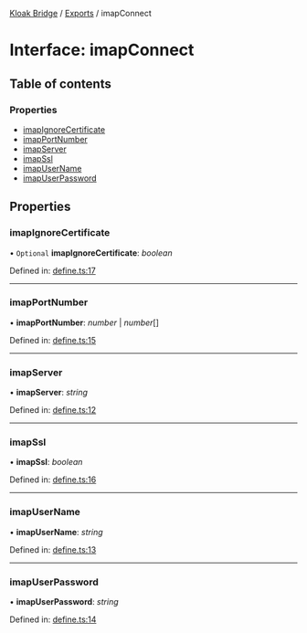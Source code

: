 [Kloak Bridge](../README.md) / [Exports](../modules.md) / imapConnect

# Interface: imapConnect

## Table of contents

### Properties

- [imapIgnoreCertificate](imapconnect.md#imapignorecertificate)
- [imapPortNumber](imapconnect.md#imapportnumber)
- [imapServer](imapconnect.md#imapserver)
- [imapSsl](imapconnect.md#imapssl)
- [imapUserName](imapconnect.md#imapusername)
- [imapUserPassword](imapconnect.md#imapuserpassword)

## Properties

### imapIgnoreCertificate

• `Optional` **imapIgnoreCertificate**: *boolean*

Defined in: [define.ts:17](https://github.com/CoNET-project/kloak-bridge/blob/b8d77bb/src/define.ts#L17)

___

### imapPortNumber

• **imapPortNumber**: *number* \| *number*[]

Defined in: [define.ts:15](https://github.com/CoNET-project/kloak-bridge/blob/b8d77bb/src/define.ts#L15)

___

### imapServer

• **imapServer**: *string*

Defined in: [define.ts:12](https://github.com/CoNET-project/kloak-bridge/blob/b8d77bb/src/define.ts#L12)

___

### imapSsl

• **imapSsl**: *boolean*

Defined in: [define.ts:16](https://github.com/CoNET-project/kloak-bridge/blob/b8d77bb/src/define.ts#L16)

___

### imapUserName

• **imapUserName**: *string*

Defined in: [define.ts:13](https://github.com/CoNET-project/kloak-bridge/blob/b8d77bb/src/define.ts#L13)

___

### imapUserPassword

• **imapUserPassword**: *string*

Defined in: [define.ts:14](https://github.com/CoNET-project/kloak-bridge/blob/b8d77bb/src/define.ts#L14)
